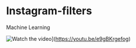 # Instagram-filters
Machine Learning

![Watch the video](https://theusbport.com/wp-content/uploads/2017/05/Instagram-exploits-augmented-reality-with-new-face-filters.jpg)](https://youtu.be/e9gBKrgefog)
